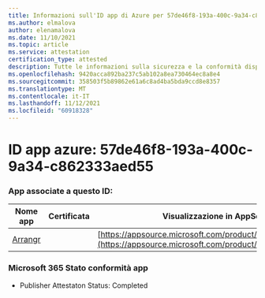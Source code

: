 ```yaml
---
title: Informazioni sull'ID app di Azure per 57de46f8-193a-400c-9a34-c862333aed55
ms.author: elmalova
author: elenamalova
ms.date: 11/10/2021
ms.topic: article
ms.service: attestation
certification_type: attested
description: Tutte le informazioni sulla sicurezza e la conformità disponibili per 57de46f8-193a-400c-9a34-c862333aed55.
ms.openlocfilehash: 9420acca892ba237c5ab102a8ea730464ec8a8e4
ms.sourcegitcommit: 358503f5b89862e61a6c8ad4ba5bda9ccd8e8357
ms.translationtype: MT
ms.contentlocale: it-IT
ms.lasthandoff: 11/12/2021
ms.locfileid: "60918328"
---
```

# <a name="azure-app-id-57de46f8-193a-400c-9a34-c862333aed55"></a>ID app azure: 57de46f8-193a-400c-9a34-c862333aed55


### <a name="apps-associated-with-this-id"></a>App associate a questo ID:
| **Nome app** | **Certificata** | **Visualizzazione in AppSource** |
|--------------|---------------|-----------------------|
| [Arrangr](https://docs.microsoft.com/microsoft-365-app-certification/forward/WA200002975) |  | [https://appsource.microsoft.com/product/office/WA200002975](https://appsource.microsoft.com/product/office/WA200002975) |

### <a name="microsoft-365-app-compliance-status"></a>Microsoft 365 Stato conformità app
- Publisher Attestaton Status: Completed

